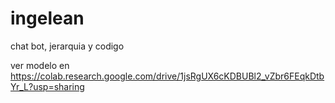 # ingelean
chat bot, jerarquia y codigo

ver modelo en https://colab.research.google.com/drive/1jsRgUX6cKDBUBl2_vZbr6FEqkDtbYr_L?usp=sharing
